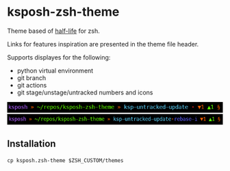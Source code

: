 # ksposh-zsh-theme

Theme based of [half-life](https://github.com/ohmyzsh/ohmyzsh/blob/master/themes/half-life.zsh-theme) for zsh.

Links for features inspiration are presented in the theme file header.

Supports displayes for the following:

- python virtual environment
- git branch
- git actions 
- git stage/unstage/untracked numbers and icons

![](images/ksp_zsh_theme.png)
![](images/ksp_zsh_theme_action.png)

## Installation

    cp ksposh.zsh-theme $ZSH_CUSTOM/themes

